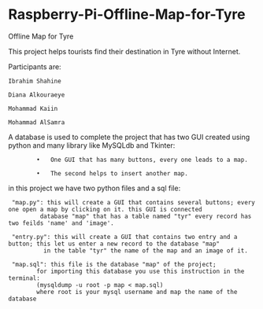 # Raspberry-Pi-Offline-Map-for-Tyre
Offline Map for Tyre

This project helps tourists find their destination in Tyre without Internet.

Participants are:

	Ibrahim Shahine

	Diana Alkouraeye

	Mohammad Kaiin

	Mohammad AlSamra

A database is used to complete the project that has two GUI created using python and many 
library like MySQLdb and Tkinter:

			•	One GUI that has many buttons, every one leads to a map.

			•	The second helps to insert another map. 

in this project we have two python files and a sql file:

	 "map.py": this will create a GUI that contains several buttons; every one open a map by clicking on it. this GUI is connected
             database "map" that has a table named "tyr" every record has two feilds 'name' and 'image'.
            
	 "entry.py": this will create a GUI that contains two entry and a button; this let us enter a new record to the database "map"
              in the table "tyr" the name of the map and an image of it.
               
	 "map.sql": this file is the database "map" of the project; 
            for importing this database you use this instruction in the terminal:
            (mysqldump -u root -p map < map.sql) 
            where root is your mysql username and map the name of the database

